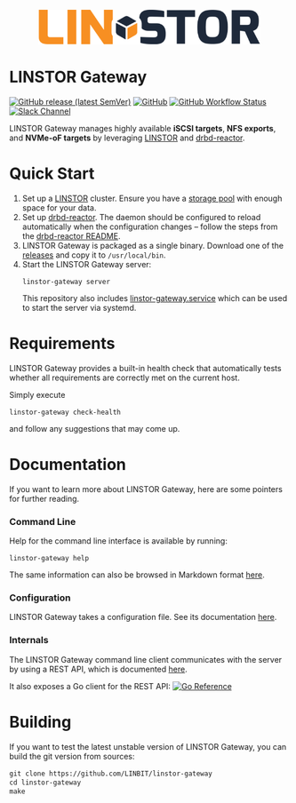 <p align="center"><a href="https://linbit.com/linstor"><img src="https://raw.githubusercontent.com/LINBIT/linstor-gateway/master/docs/Linstor-Logo.png" width="400" alt="LINSTOR Logo"/></a></p>

# LINSTOR Gateway

<a href="https://github.com/LINBIT/linstor-gateway/releases"><img alt="GitHub release (latest SemVer)" src="https://img.shields.io/github/v/release/LINBIT/linstor-gateway"></a> <a href="https://github.com/LINBIT/linstor-gateway/blob/master/LICENSE"><img alt="GitHub" src="https://img.shields.io/github/license/LINBIT/linstor-gateway"></a> <a href="https://github.com/LINBIT/linstor-gateway/actions"><img alt="GitHub Workflow Status" src="https://img.shields.io/github/actions/workflow/status/LINBIT/linstor-gateway/go.yml"></a> <a href="https://join.slack.com/t/linbit-community/shared_invite/enQtOTg0MTEzOTA4ODY0LTFkZGY3ZjgzYjEzZmM2OGVmODJlMWI2MjlhMTg3M2UyOGFiOWMxMmI1MWM4Yjc0YzQzYWU0MjAzNGRmM2M5Y2Q"><img alt="Slack Channel" src="https://img.shields.io/badge/Slack-linbit--community-green"/></a>

LINSTOR Gateway manages highly available **iSCSI targets**, **NFS exports**, and
**NVMe-oF targets** by leveraging [LINSTOR](https://github.com/LINBIT/linstor-server)
and [drbd-reactor](https://github.com/LINBIT/drbd-reactor).

# Quick Start

1. Set up a [LINSTOR](https://github.com/LINBIT/linstor-server) cluster. Ensure you have
   a [storage pool](https://linbit.com/drbd-user-guide/linstor-guide-1_0-en/#s-storage_pools) with enough space for your
   data.
2. Set up [drbd-reactor](https://github.com/LINBIT/drbd-reactor). The daemon should be configured to reload
   automatically when the configuration changes – follow the steps from
   the [drbd-reactor README](https://github.com/LINBIT/drbd-reactor/#automatic-reload).
3. LINSTOR Gateway is packaged as a single binary. Download one of the
   [releases](https://github.com/LINBIT/linstor-gateway/releases) and copy it to `/usr/local/bin`.
4. Start the LINSTOR Gateway server:
   ```
   linstor-gateway server
   ```
   This repository also includes [linstor-gateway.service](./linstor-gateway.service)
   which can be used to start the server via systemd.

# Requirements

LINSTOR Gateway provides a built-in health check that automatically tests whether all requirements are correctly met on
the current host.

Simply execute

```
linstor-gateway check-health
```

and follow any suggestions that may come up.

# Documentation

If you want to learn more about LINSTOR Gateway, here are some pointers for further reading.

### Command Line

Help for the command line interface is available by running:

```
linstor-gateway help
```

The same information can also be browsed in Markdown format [here](./docs/md/linstor-gateway.md).

### Configuration

LINSTOR Gateway takes a configuration file. See its documentation [here](./docs/config.md).

### Internals

The LINSTOR Gateway command line client communicates with the server by using a REST API, which is
documented [here](https://app.swaggerhub.com/apis-docs/Linstor/linstor-gateway/).

It also exposes a Go client for the REST
API: <a href="https://pkg.go.dev/github.com/LINBIT/linstor-gateway/client"><img src="https://pkg.go.dev/badge/github.com/LINBIT/linstor-gateway/client.svg" alt="Go Reference"></a>

# Building

If you want to test the latest unstable version of LINSTOR Gateway, you can build the git version from sources:

```
git clone https://github.com/LINBIT/linstor-gateway
cd linstor-gateway
make
```
